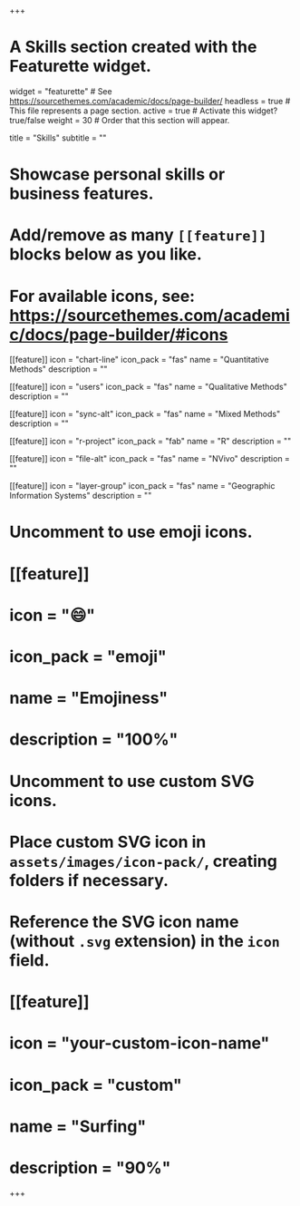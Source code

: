 +++
# A Skills section created with the Featurette widget.
widget = "featurette"  # See https://sourcethemes.com/academic/docs/page-builder/
headless = true  # This file represents a page section.
active = true  # Activate this widget? true/false
weight = 30  # Order that this section will appear.

title = "Skills"
subtitle = ""

# Showcase personal skills or business features.
# 
# Add/remove as many `[[feature]]` blocks below as you like.
# 
# For available icons, see: https://sourcethemes.com/academic/docs/page-builder/#icons

[[feature]]
  icon = "chart-line"
  icon_pack = "fas"
  name = "Quantitative Methods"
  description = ""  

[[feature]]
  icon = "users"
  icon_pack = "fas"
  name = "Qualitative Methods"
  description = "" 

[[feature]]
  icon = "sync-alt"
  icon_pack = "fas"
  name = "Mixed Methods"
  description = "" 

[[feature]]
  icon = "r-project"
  icon_pack = "fab"
  name = "R"
  description = ""
  
[[feature]]
  icon = "file-alt"
  icon_pack = "fas"
  name = "NVivo"
  description = "" 
  
[[feature]]
  icon = "layer-group"
  icon_pack = "fas"
  name = "Geographic Information Systems"
  description = ""

# Uncomment to use emoji icons.
# [[feature]]
#  icon = ":smile:"
#  icon_pack = "emoji"
#  name = "Emojiness"
#  description = "100%"  

# Uncomment to use custom SVG icons.
# Place custom SVG icon in `assets/images/icon-pack/`, creating folders if necessary.
# Reference the SVG icon name (without `.svg` extension) in the `icon` field.
# [[feature]]
#  icon = "your-custom-icon-name"
#  icon_pack = "custom"
#  name = "Surfing"
#  description = "90%"

+++
